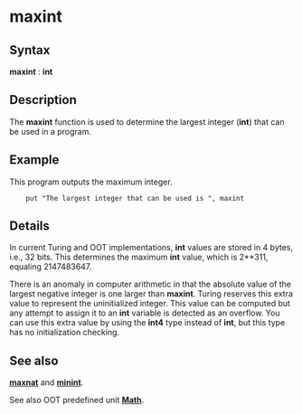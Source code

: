 
# maxint

## Syntax
**maxint** : **int**

## Description
The **maxint** function is used to determine the largest integer (**int**) that can be used in a program.


## Example
This program outputs the maximum integer.

        put "The largest integer that can be used is ", maxint
## Details
In current Turing and OOT implementations, **int** values are stored in 4 bytes, i.e., 32 bits. This determines the maximum **int** value, which is 2**311, equaling 2147483647.

There is an anomaly in computer arithmetic in that the absolute value of the largest negative integer is one larger than **maxint**. Turing reserves this extra value to represent the uninitialized integer. This value can be computed but any attempt to assign it to an **int** variable is detected as an overflow. You can use this extra value by using the **int4** type instead of **int**, but this type has no initialization checking.


## See also
**[maxnat](maxnat.html)** and **[minint](minint.html)**.

See also OOT predefined unit **[Math](mathmodule.html)**.

